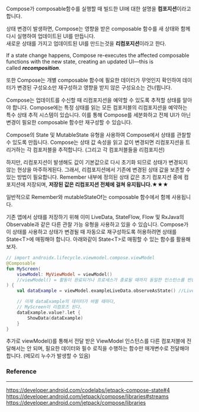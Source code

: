 Compose가 composable함수를 실행할 때 빌드한 UI에 대한 설명을 **컴포지션**이라고 합니다.  
  
상태 변경이 발생하면,  Compose는 영향을 받은 composable 함수를 새 상태와 함께 다시 실행하여 업데이트된 UI를 만듭니다.  
새로운 상태를 가지고 업데이트된 UI를 만드는것을 **리컴포지션**이라고 한다.  

If a state change happens, Compose re-executes the affected composable functions with the new state, creating an updated UI—this 
is called **_recomposition_**.  

또한 Compose는 개별 composable 함수에 필요한 데이터가 무엇인지 확인하여 
데이터가 변경된 구성요소만 재구성하고 영향을 받지 않은 구성요소는 건너뜁니다.  

Compose는 업데이트를 수신할 때 리컴포지션을 예약할 수 있도록 추적할 상태를 알아야 합니다.
Compose에는 특정 상태를 읽는 모든 컴포저블의 리컴포지션을 예약하는 특수 상태 추적 시스템이 있습니다.
이를 통해 Compose를 세분화하고 전체 UI가 아닌 변경이 필요한 composable 함수만 재구성할 수 있습니다. 

Compose의 State 및 MutableState 유형을 사용하여 Compose에서 상태를 관찰할 수 있도록 만듭니다.
Compose는 상태 값 속성을 읽고 값이 변경되면 리컴포지션을 트리거하는 각 컴포저블을 추적합니다. (그리고 각 컴포저블들을 리컴포지션)

하지만, 리컴포지션이 발생해도 값이 기본값으로 다시 초기화 되므로 상태가 변경되지 않는 현상을 마주하게된다.
그래서, 리컴포지션에서 기존에 변경된 상태 값을 보존할 수 있는 방법이 필요합니다.
Remember 내부에 정의된 상태 값은 초기 컴포지션 중에 컴포지션에 저장되며,
**저장된 값은 리컴포지션 전체에 걸쳐 유지됩니다.**★★★

일반적으로 Remember와 mutableStateOf는 composable 함수에서 함께 사용됩니다.

기존 앱에서
상태를 저장하기 위해 이미 LiveData, StateFlow, Flow 및 RxJava의 Observable과 같은 다른 관찰 가능 유형을 사용하고 있을 수 있습니다. Compose가 이 상태를 사용하고 상태가 변경될 때 자동으로 재구성하도록 허용하려면 상태를 State\<T>에 매핑해야 합니다.
아래와같이 State\<T>로 매핑할 수 있는 함수를 활용해보자.
```kotlin
// import androidx.lifecycle.viewmodel.compose.viewModel
@Composable
fun MyScreen(
    viewModel: MyViewModel = viewModel()
    //viewModel() = 활동이 완료되거나 프로세스가 종료될 때까지 동일한 인스턴스를 반환
) {
    val dataExample = viewModel.exampleLiveData.observeAsState() //LiveData를 State타입으로 매핑

    // 이제 dataExample의 데이터가 바뀔 때마다,
    // MyScreen이 리컴포즈 된다.
    dataExample.value?.let {
        ShowData(dataExample)
    }
}
```
추가로 
viewModel()를 통해서 전달 받은
ViewModel 인스턴스를 다른 컴포저블에 전달해서는 안 되며, 필요한 데이터와 필수 로직을 수행하는 함수만 매개변수로 전달해야 합니다.
(메모리 누수가 발생할 수 있음)

### Reference
***
https://developer.android.com/codelabs/jetpack-compose-state#4    
https://developer.android.com/jetpack/compose/libraries#streams  
https://developer.android.com/jetpack/compose/libraries  